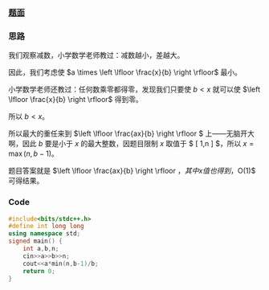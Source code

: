 ### [题面](https://www.luogu.com.cn/problem/AT4827)
### 思路
我们观察减数，小学数学老师教过：减数越小，差越大。

因此，我们考虑使 $a \times \left \lfloor \frac{x}{b} \right \rfloor$ 最小。

小学数学老师还教过：任何数乘零都得零，发现我们只要使 $b<x$ 就可以使 $\left \lfloor \frac{x}{b} \right \rfloor$ 得到零。

所以 $b<x$。

所以最大的重任来到 $\left \lfloor \frac{ax}{b}  \right \rfloor $ 上——无脑开大啊，因此 $b$ 要是小于 $x$ 的最大整数，因题目限制 $x$ 取值于 $ [ 1,n ] $，所以 $x=\max(n,b-1)$。

题目答案就是 $\left \lfloor \frac{ax}{b}  \right \rfloor $，其中 x 值也得到，$O(1)$ 可得结果。
### Code
```cpp
#include<bits/stdc++.h>
#define int long long
using namespace std;
signed main() {
	int a,b,n;
	cin>>a>>b>>n;
	cout<<a*min(n,b-1)/b;
	return 0;
}

```
